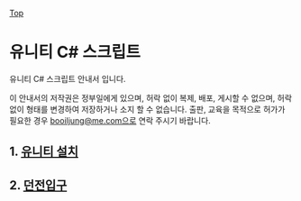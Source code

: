 [Top](../index.md)

# 유니티 C# 스크립트

유니티 C# 스크립트 안내서 입니다.

이 안내서의 저작권은 정부일에게 있으며, 허락 없이 복제, 배포, 게시할 수 없으며, 허락 없이 형태를 변경하여 저장하거나 소지 할 수 없습니다. 출판, 교육을 목적으로 허가가 필요한 경우 booiljung@me.com으로 연락 주시기 바랍니다.

## 1. [유니티 설치](install/index.md)

## 2. [던전입구](entrance_dungeon/index.md)